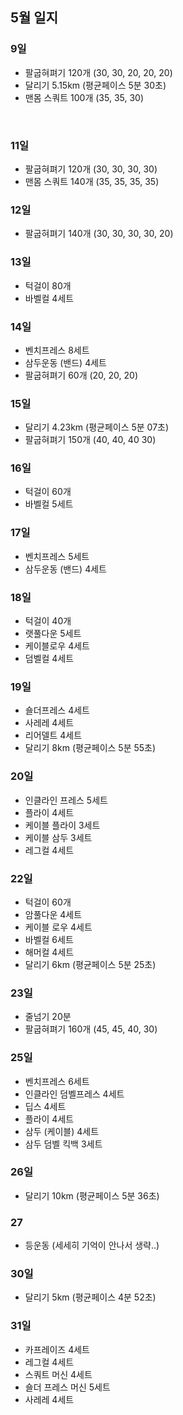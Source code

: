 ## 5월 일지

### 9일
- 팔굽혀펴기 120개 (30, 30, 20, 20, 20)
- 달리기 5.15km (평균페이스 5분 30초)
- 맨몸 스쿼트 100개 (35, 35, 30)
<br>
  
### 11일
- 팔굽혀펴기 120개 (30, 30, 30, 30)
- 맨몸 스쿼트 140개 (35, 35, 35, 35)

### 12일
- 팔굽혀펴기 140개 (30, 30, 30, 30, 20)

### 13일
- 턱걸이 80개
- 바벨컬 4세트

### 14일
- 벤치프레스 8세트
- 삼두운동 (밴드) 4세트
- 팔굽혀펴기 60개 (20, 20, 20)

### 15일
- 달리기 4.23km (평균페이스 5분 07초)
- 팔굽혀펴기 150개 (40, 40, 40 30)

### 16일
- 턱걸이 60개
- 바벨컬 5세트

### 17일
- 벤치프레스 5세트
- 삼두운동 (밴드) 4세트

### 18일
- 턱걸이 40개
- 랫풀다운 5세트
- 케이블로우 4세트
- 덤벨컬 4세트

### 19일
- 숄더프레스 4세트
- 사레레 4세트
- 리어델트 4세트
- 달리기 8km (평균페이스 5분 55초)

### 20일
- 인클라인 프레스 5세트
- 플라이 4세트
- 케이블 플라이 3세트
- 케이블 삼두 3세트
- 레그컬 4세트

### 22일
- 턱걸이 60개
- 암풀다운 4세트  
- 케이블 로우 4세트
- 바벨컬 6세트
- 해머컬 4세트
- 달리기 6km (평균페이스 5분 25초)

### 23일
- 줄넘기 20분
- 팔굽혀펴기 160개 (45, 45, 40, 30)

### 25일
- 벤치프레스 6세트
- 인클라인 덤벨프레스 4세트
- 딥스 4세트
- 플라이 4세트
- 삼두 (케이블) 4세트
- 삼두 덤벨 킥백 3세트

### 26일
- 달리기 10km (평균페이스 5분 36초)

### 27
- 등운동 (세세히 기억이 안나서 생략..)

### 30일
- 달리기 5km (평균페이스 4분 52초)

### 31일
- 카프레이즈 4세트
- 레그컬 4세트
- 스쿼트 머신 4세트
- 숄더 프레스 머신 5세트
- 사레레 4세트